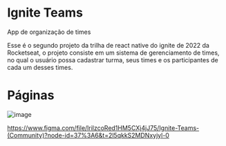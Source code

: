 # Ignite Teams
App de organização de times 

Esse é o segundo projeto da trilha de react native do ignite de 2022 da Rocketseat, o projeto consiste em um sistema de gerenciamento de times, no qual o usuário possa cadastrar turma, seus times e os participantes de cada um desses times.

# Páginas

![image](https://user-images.githubusercontent.com/48845273/215354134-89ad9108-91aa-4eb0-bebb-78d93e2cae46.png)

https://www.figma.com/file/lrilzcoRed1HM5CXj4jJ75/Ignite-Teams-(Community)?node-id=37%3A6&t=2l5qkkS2MDNxyjyl-0
